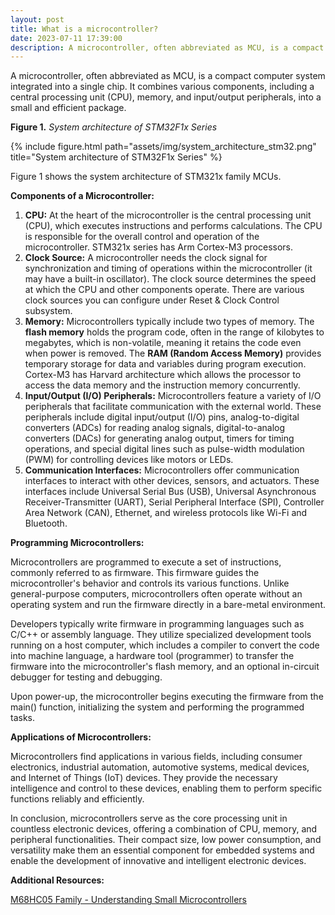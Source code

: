 ```yaml
---
layout: post
title: What is a microcontroller?
date: 2023-07-11 17:39:00
description: A microcontroller, often abbreviated as MCU, is a compact computer system integrated into a single chip. 
---
```

A microcontroller, often abbreviated as MCU, is a compact computer system integrated into a single chip. It combines various components, including a central processing unit (CPU), memory, and input/output peripherals, into a small and efficient package. 

**Figure 1.** *System architecture of STM32F1x Series*

{% include figure.html path="assets/img/system_architecture_stm32.png" title="System architecture of STM32F1x Series"  %}

Figure 1 shows the system architecture of STM321x family MCUs. 

****Components of a Microcontroller:****

1. **CPU:** At the heart of the microcontroller is the central processing unit (CPU), which executes instructions and performs calculations. The CPU is responsible for the overall control and operation of the microcontroller.  STM321x series has Arm Cortex-M3 processors. 
2. **Clock Source:** A microcontroller needs  the clock signal for synchronization and timing of operations within the microcontroller (it may have a built-in oscillator). The clock source determines the speed at which the CPU and other components operate. There are various clock sources you can configure under Reset & Clock Control subsystem.
3. **Memory:** Microcontrollers typically include two types of memory. The **flash memory** holds the program code, often in the range of kilobytes to megabytes, which is non-volatile, meaning it retains the code even when power is removed. The **RAM (Random Access Memory)** provides temporary storage for data and variables during program execution. Cortex-M3 has Harvard architecture which allows the processor to access the data memory and the instruction memory concurrently.
4. **Input/Output (I/O) Peripherals:** Microcontrollers feature a variety of I/O peripherals that facilitate communication with the external world. These peripherals include digital input/output (I/O) pins, analog-to-digital converters (ADCs) for reading analog signals, digital-to-analog converters (DACs) for generating analog output, timers for timing operations, and special digital lines such as pulse-width modulation (PWM) for controlling devices like motors or LEDs.
5. **Communication Interfaces:** Microcontrollers offer communication interfaces to interact with other devices, sensors, and actuators. These interfaces include Universal Serial Bus (USB), Universal Asynchronous Receiver-Transmitter (UART), Serial Peripheral Interface (SPI), Controller Area Network (CAN), Ethernet, and wireless protocols like Wi-Fi and Bluetooth.

**Programming Microcontrollers:**

Microcontrollers are programmed to execute a set of instructions, commonly referred to as firmware. This firmware guides the microcontroller's behavior and controls its various functions. Unlike general-purpose computers, microcontrollers often operate without an operating system and run the firmware directly in a bare-metal environment.

Developers typically write firmware in programming languages such as C/C++ or assembly language. They utilize specialized development tools running on a host computer, which includes a compiler to convert the code into machine language, a hardware tool (programmer) to transfer the firmware into the microcontroller's flash memory, and an optional in-circuit debugger for testing and debugging.

Upon power-up, the microcontroller begins executing the firmware from the main() function, initializing the system and performing the programmed tasks.

**Applications of Microcontrollers:**

Microcontrollers find applications in various fields, including consumer electronics, industrial automation, automotive systems, medical devices, and Internet of Things (IoT) devices. They provide the necessary intelligence and control to these devices, enabling them to perform specific functions reliably and efficiently.

In conclusion, microcontrollers serve as the core processing unit in countless electronic devices, offering a combination of CPU, memory, and peripheral functionalities. Their compact size, low power consumption, and versatility make them an essential component for embedded systems and enable the development of innovative and intelligent electronic devices.

**Additional Resources:**

[M68HC05 Family - Understanding Small Microcontrollers](https://www.nxp.com/files-static/microcontrollers/doc/ref_manual/M68HC05TB.pdf)